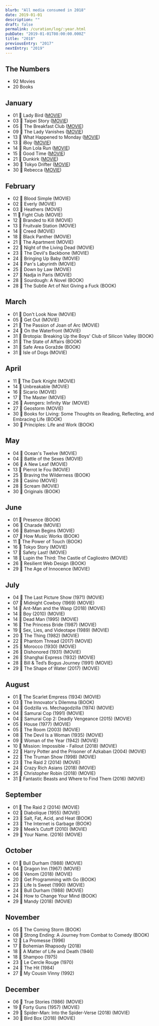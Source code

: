 ```yaml
---
blurb: "All media consumed in 2018"
date: 2019-01-01
description: ""
draft: false
permalink: /curation/log/:year.html
pubDate: "2019-01-01T08:00:00.000Z"
title: "2018"
previousEntry: "2017"
nextEntry: "2019"
---
```


## The Numbers

- 92 Movies
- 20 Books

## January

- 01 🎥 Lady Bird ([MOVIE](https://www.themoviedb.org/movie/391713-lady-bird))
- 03 🎥 Taipei Story ([MOVIE](https://www.themoviedb.org/movie/106380-q-ng-m-i-zh-m))
- 05 🎥 The Breakfast Club ([MOVIE](https://www.themoviedb.org/movie/2108-the-breakfast-club))
- 09 🎥 The Lady Vanishes ([MOVIE](https://www.themoviedb.org/movie/940-the-lady-vanishes))
- 13 🎥 What Happened to Monday ([MOVIE](https://www.themoviedb.org/movie/406990-what-happened-to-monday))
- 13 🎥 iBoy ([MOVIE](https://www.themoviedb.org/movie/414190-iboy))
- 14 🎥 Run Lola Run ([MOVIE](https://www.themoviedb.org/movie/104-lola-rennt))
- 15 🎥 Good Time ([MOVIE](https://www.themoviedb.org/movie/429200-good-time))
- 21 🎥 Dunkirk ([MOVIE](https://www.themoviedb.org/movie/374720-dunkirk))
- 30 🎥 Tokyo Drifter ([MOVIE](https://www.themoviedb.org/movie/45706-t-ky-nagaremono))
- 30 🎥 Rebecca ([MOVIE](https://www.themoviedb.org/movie/223-rebecca))

## February

- 02 🎥 Blood Simple (MOVIE)
- 02 🎥 Everly (MOVIE)
- 03 🎥 Heathers (MOVIE)
- 11 🎥 Fight Club (MOVIE)
- 12 🎥 Branded to Kill (MOVIE)
- 13 🎥 Fruitvale Station (MOVIE)
- 14 🎥 Creed (MOVIE)
- 18 🎥 Black Panther (MOVIE)
- 21 🎥 The Apartment (MOVIE)
- 22 🎥 Night of the Living Dead (MOVIE)
- 23 🎥 The Devil's Backbone (MOVIE)
- 24 🎥 Bringing Up Baby (MOVIE)
- 24 🎥 Pan's Labyrinth (MOVIE)
- 25 🎥 Down by Law (MOVIE)
- 27 🎥 Nadja in Paris (MOVIE)
- 28 📕 Sourdough: A Novel (BOOK)
- 28 📕 The Subtle Art of Not Giving a Fuck (BOOK)

## March

- 01 🎥 Don't Look Now (MOVIE)
- 05 🎥 Get Out (MOVIE)
- 21 🎥 The Passion of Joan of Arc (MOVIE)
- 24 🎥 On the Waterfront (MOVIE)
- 31 📕 Brotopia: Breaking Up the Boys' Club of Silicon Valley (BOOK)
- 31 📕 The State of Affairs (BOOK)
- 31 📕 Safe Area Goražde (BOOK)
- 31 🎥 Isle of Dogs (MOVIE)

## April

- 11 🎥 The Dark Knight (MOVIE)
- 14 🎥 Unbreakable (MOVIE)
- 16 🎥 Sicario (MOVIE)
- 17 🎥 The Master (MOVIE)
- 26 🎥 Avengers: Infinity War (MOVIE)
- 27 🎥 Geostorm (MOVIE)
- 30 📕 Books for Living: Some Thoughts on Reading, Reflecting, and Embracing Life (BOOK)
- 30 📕 Principles: Life and Work (BOOK)

## May

- 04 🎥 Ocean's Twelve (MOVIE)
- 04 🎥 Battle of the Sexes (MOVIE)
- 06 🎥 A New Leaf (MOVIE)
- 13 🎥 Pierrot le Fou (MOVIE)
- 25 📕 Braving the Wilderness (BOOK)
- 28 🎥 Casino (MOVIE)
- 28 🎥 Scream (MOVIE)
- 30 📕 Originals (BOOK)

## June

- 01 📕 Presence (BOOK)
- 06 🎥 Charade (MOVIE)
- 06 🎥 Batman Begins (MOVIE)
- 07 📕 How Music Works (BOOK)
- 11 📕 The Power of Touch (BOOK)
- 16 🎥 Tokyo Story (MOVIE)
- 17 🎥 Safety Last! (MOVIE)
- 18 🎥 Lupin the Third: The Castle of Cagliostro (MOVIE)
- 26 📕 Resilient Web Design (BOOK)
- 29 🎥 The Age of Innocence (MOVIE)

## July

- 04 🎥 The Last Picture Show (1971) (MOVIE)
- 07 🎥 Midnight Cowboy (1969) (MOVIE)
- 14 🎥 Ant-Man and the Wasp (2018) (MOVIE)
- 14 🎥 Boy (2010) (MOVIE)
- 14 🎥 Dead Man (1995) (MOVIE)
- 16 🎥 The Princess Bride (1987) (MOVIE)
- 19 🎥 Sex, Lies, and Videotape (1989) (MOVIE)
- 20 🎥 The Thing (1982) (MOVIE)
- 22 🎥 Phantom Thread (2017) (MOVIE)
- 25 🎥 Morocco (1930) (MOVIE)
- 26 🎥 Dishonored (1931) (MOVIE)
- 26 🎥 Shanghai Express (1932) (MOVIE)
- 28 🎥 Bill & Ted’s Bogus Journey (1991) (MOVIE)
- 29 🎥 The Shape of Water (2017) (MOVIE)

## August

- 01 🎥 The Scarlet Empress (1934) (MOVIE)
- 03 📕 The Innovator's Dilemma (BOOK)
- 04 🎥 Godzilla vs. Mechagodzilla (1974) (MOVIE)
- 04 🎥 Samurai Cop (1991) (MOVIE)
- 04 🎥 Samurai Cop 2: Deadly Vengeance (2015) (MOVIE)
- 05 🎥 House (1977) (MOVIE)
- 05 🎥 The Room (2003) (MOVIE)
- 08 🎥 The Devil Is a Woman (1935) (MOVIE)
- 09 🎥 Woman of the Year (1942) (MOVIE)
- 10 🎥 Mission: Impossible - Fallout (2018) (MOVIE)
- 22 🎥 Harry Potter and the Prisoner of Azkaban (2004) (MOVIE)
- 22 🎥 The Truman Show (1998) (MOVIE)
- 23 🎥 The Raid 2 (2014) (MOVIE)
- 24 🎥 Crazy Rich Asians (2018) (MOVIE)
- 25 🎥 Christopher Robin (2018) (MOVIE)
- 31 🎥 Fantastic Beasts and Where to Find Them (2016) (MOVIE)

## September

- 01 🎥 The Raid 2 (2014) (MOVIE)
- 02 🎥 Diabolique (1955) (MOVIE)
- 23 📕 Salt, Fat, Acid, and Heat (BOOK)
- 23 📕 The Internet is Garbage (BOOK)
- 29 🎥 Meek’s Cutoff (2010) (MOVIE)
- 29 🎥 Your Name. (2016) (MOVIE)

## October

- 01 🎥 Bull Durham (1988) (MOVIE)
- 04 🎥 Dragon Inn (1967) (MOVIE)
- 06 🎥 Venom (2018) (MOVIE)
- 20 📕 Get Programming with Go (BOOK)
- 23 🎥 Life Is Sweet (1990) (MOVIE)
- 24 🎥 Bull Durham (1988) (MOVIE)
- 24 📕 How to Change Your Mind (BOOK)
- 29 🎥 Mandy (2018) (MOVIE)

## November

- 05 📕 The Coming Storm (BOOK)
- 08 📕 Strong Ending: A Journey from Combat to Comedy (BOOK)
- 12 🎥 La Promesse (1996)
- 17 🎥 Bohemian Rhapsody (2018)
- 18 🎥 A Matter of Life and Death (1946)
- 18 🎥 Shampoo (1975)
- 23 🎥 Le Cercle Rouge (1970)
- 24 🎥 The Hit (1984)
- 27 🎥 My Cousin Vinny (1992)

## December

- 06 🎥 True Stories (1986) (MOVIE)
- 19 🎥 Forty Guns (1957) (MOVIE)
- 29 🎥 Spider-Man: Into the Spider-Verse (2018) (MOVIE)
- 30 🎥 Bird Box (2018) (MOVIE)
